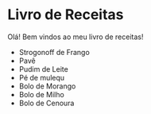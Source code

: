 # Livro de Receitas

Olá! Bem vindos ao meu livro de receitas!

- Strogonoff de Frango
- Pavê
- Pudim de Leite
- Pé de mulequ
- Bolo de Morango
- Bolo de Milho
- Bolo de Cenoura
